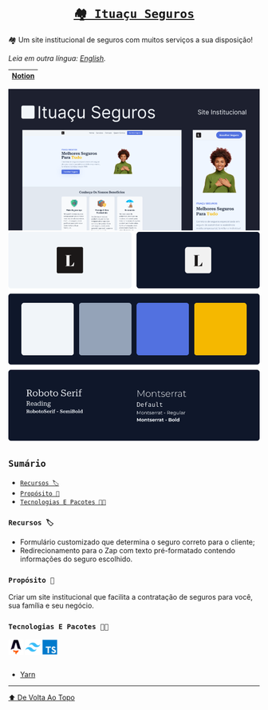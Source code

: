 <div align="center">

   # [`🏘️ Ituaçu Seguros`](https://ituacu-seguros.vercel.app/) <!-- omit in toc --> 


</div>

🏘️ Um site institucional de seguros com muitos serviços a sua disposição!

*Leia em outra língua: [English](README.md).*

<div align="center">

   | [Notion](hhttps://evonofy.notion.site/Sobre-O-Projeto-61b07f97bd934afb94690470796c88b7)    | 
   | ------------------------------------------------------------------------------------------ |

</div>


<div align="center">

   ![Project Cover](assets/ProjectCoverTemplate.png)
   ![Logo, Colors And Typography](assets/LogoColorsAndTypography.png)

</div>

## `Sumário` <!-- omit in toc -->

- [`Recursos 🏷️`](#recursos-️)
- [`Propósito 📜`](#propósito-)
- [`Tecnologias E Pacotes 👨‍💻`](#tecnologias-e-pacotes-)

### `Recursos 🏷️`
- Formulário customizado que determina o seguro correto para o cliente;
- Redirecionamento para o Zap com texto pré-formatado contendo informações do seguro escolhido.

### `Propósito 📜`
Criar um site institucional que facilita a contratação de seguros para você, sua família e seu negócio.

### `Tecnologias E Pacotes 👨‍💻`

<div style="display: block"> 
   <a target="_blank" href=""><img align="center" alt="Astro" height="30" width="30" src="../.github/assets/Astro.png"></a>
   <a target="_blank" href="https://tailwindcss.com/"><img align="center" alt="JS" height="30" width="30" src="https://raw.githubusercontent.com/devicons/devicon/master/icons/tailwindcss/tailwindcss-plain.svg"></a>
   <a target="_blank" href="https://www.typescriptlang.org/"><img align="center" alt="TS" height="30" width="30" src="https://raw.githubusercontent.com/devicons/devicon/master/icons/typescript/typescript-plain.svg"></a>
</div>
<br>

- [Yarn]()

<hr>

[⬆ De Volta Ao Topo](#-ituaçu-seguros)